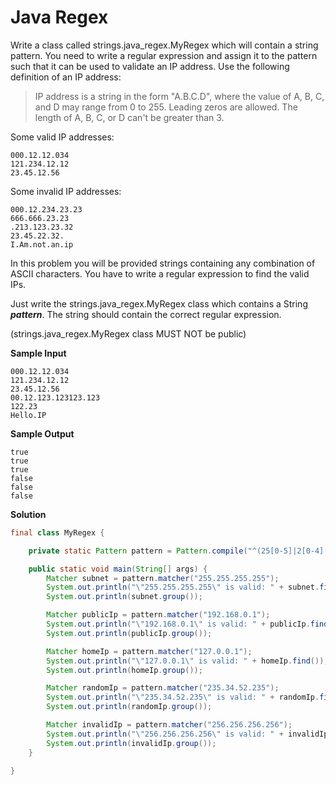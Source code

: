 # Java Regex

Write a class called strings.java_regex.MyRegex which will contain a string pattern. You need to write a regular expression and assign it to the pattern such that it can be used to validate an IP address. Use the following definition of an IP address:

> IP address is a string in the form "A.B.C.D", where the value of A, B, C, and D may range from 0 to 255. Leading zeros are allowed. The length of A, B, C, or D can't be greater than 3.

Some valid IP addresses:

```
000.12.12.034
121.234.12.12
23.45.12.56
```

Some invalid IP addresses:

```
000.12.234.23.23
666.666.23.23
.213.123.23.32
23.45.22.32.
I.Am.not.an.ip
```

In this problem you will be provided strings containing any combination of ASCII characters. You have to write a regular expression to find the valid IPs.

Just write the strings.java_regex.MyRegex class which contains a String ___pattern___. The string should contain the correct regular expression.

(strings.java_regex.MyRegex class MUST NOT be public)

__Sample Input__

```
000.12.12.034
121.234.12.12
23.45.12.56
00.12.123.123123.123
122.23
Hello.IP
```

__Sample Output__

```
true
true
true
false
false
false
```

__Solution__

```java
final class MyRegex {

    private static Pattern pattern = Pattern.compile("^(25[0-5]|2[0-4][0-9]|[01]?[0-9][0-9]?)\\.(25[0-5]|2[0-4][0-9]|[01]?[0-9][0-9]?)\\.(25[0-5]|2[0-4][0-9]|[01]?[0-9][0-9]?)\\.(25[0-5]|2[0-4][0-9]|[01]?[0-9][0-9]?)$", 2);

    public static void main(String[] args) {
        Matcher subnet = pattern.matcher("255.255.255.255");
        System.out.println("\"255.255.255.255\" is valid: " + subnet.find());
        System.out.println(subnet.group());

        Matcher publicIp = pattern.matcher("192.168.0.1");
        System.out.println("\"192.168.0.1\" is valid: " + publicIp.find());
        System.out.println(publicIp.group());

        Matcher homeIp = pattern.matcher("127.0.0.1");
        System.out.println("\"127.0.0.1\" is valid: " + homeIp.find());
        System.out.println(homeIp.group());

        Matcher randomIp = pattern.matcher("235.34.52.235");
        System.out.println("\"235.34.52.235\" is valid: " + randomIp.find());
        System.out.println(randomIp.group());

        Matcher invalidIp = pattern.matcher("256.256.256.256");
        System.out.println("\"256.256.256.256\" is valid: " + invalidIp.find());
        System.out.println(invalidIp.group());
    }

}
```
